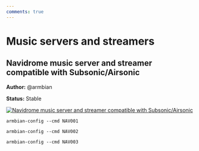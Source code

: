 ```yaml
---
comments: true
---
```


# Music servers and streamers

## Navidrome music server and streamer compatible with Subsonic/Airsonic

**Author:** @armbian

**Status:** Stable


<!--- section image START from tools/include/images/NAV001.png --->
[![Navidrome music server and streamer compatible with Subsonic/Airsonic](/images/NAV001.png)](#)
<!--- section image STOP from tools/include/images/NAV001.png --->


~~~ custombash title="Navidrome music server and streamer compatible with Subsonic/Airsonic:"
armbian-config --cmd NAV001
~~~


~~~ custombash title="Navidrome remove:"
armbian-config --cmd NAV002
~~~


~~~ custombash title="Navidrome purge with data folder:"
armbian-config --cmd NAV003
~~~
